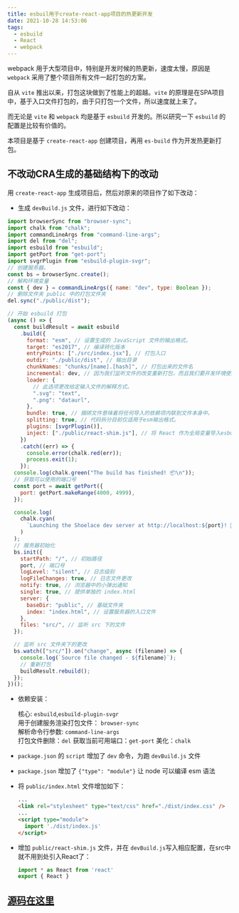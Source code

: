 ```yaml
---
title: esbuil用于create-react-app项目的热更新开发
date: 2021-10-28 14:53:06
tags:
  - esbuild
  - React
  - webpack
---
```


webpack 用于大型项目中，特别是开发时候的热更新，速度太慢，原因是`webpack` 采用了整个项目所有文件一起打包的方案。

自从 `vite` 推出以来，打包这块做到了性能上的超越。`vite` 的原理是在SPA项目中，基于入口文件打包的，由于只打包一个文件，所以速度就上来了。

而无论是 `vite` 和 `webpack` 均是基于 `esbuild` 开发的。所以研究一下 `esbuild` 的配置是比较有价值的。

本项目是基于 `create-react-app` 创建项目，再用 `es-build` 作为开发热更新打包。

<!-- more -->

## 不改动CRA生成的基础结构下的改动

用 `create-react-app` 生成项目后，然后对原来的项目作了如下改动：

- 生成 `devBuild.js` 文件，进行如下改动：

```js
import browserSync from "browser-sync";
import chalk from "chalk";
import commandLineArgs from "command-line-args";
import del from "del";
import esbuild from "esbuild";
import getPort from "get-port";
import svgrPlugin from "esbuild-plugin-svgr";
// 创建服务器。
const bs = browserSync.create();
// 解构环境变量
const { dev } = commandLineArgs({ name: "dev", type: Boolean });
// 删除文件夹 public 中的打包文件夹
del.sync("./public/dist");

// 开始 esbuild 打包
(async () => {
  const buildResult = await esbuild
    .build({
      format: "esm", // 设置生成的 JavaScript 文件的输出格式。
      target: "es2017", // 编译转化版本
      entryPoints: ["./src/index.jsx"], // 打包入口
      outdir: "./public/dist", // 输出目录
      chunkNames: "chunks/[name].[hash]", // 打包出来的文件名
      incremental: dev, // 因为我们监听文件的改变重新打包，而且我们要开发环境使用esbuild 所以 dev 为 true
      loader: {
        // 此选项更改给定输入文件的解释方式。
        ".svg": "text",
        ".png": "dataurl",
      },
      bundle: true, // 捆绑文件意味着将任何导入的依赖项内联到文件本身中。
      splitting: true, // 代码拆分目前仅适用于esm输出格式。
      plugins: [svgrPlugin()],
      inject: ["./public/react-shim.js"], // 将 React 作为全局变量导入esbuild
    })
    .catch((err) => {
      console.error(chalk.red(err));
      process.exit(1);
    });
  console.log(chalk.green("The build has finished! 📦\n"));
  // 获取可以使用的端口号
  const port = await getPort({
    port: getPort.makeRange(4000, 4999),
  });

  console.log(
    chalk.cyan(
      `Launching the Shoelace dev server at http://localhost:${port}! 🥾\n`
    )
  );
  // 服务器初始化
  bs.init({
    startPath: "/", // 初始路径
    port, // 端口号
    logLevel: "silent", // 日志级别
    logFileChanges: true, // 日志文件更改
    notify: true, // 浏览器中的小弹出通知
    single: true, // 提供单独的 index.html
    server: {
      baseDir: "public", // 基础文件夹
      index: "index.html", // 设置服务器的入口文件
    },
    files: "src/", // 监听 src 下的文件
  });

  // 监听 src 文件夹下的更改
  bs.watch(["src/"]).on("change", async (filename) => {
    console.log(`Source file changed - ${filename}`);
    // 重新打包
    buildResult.rebuild();
  });
})();


```

- 依赖安装：
  
  核心: `esbuild`,`esbuild-plugin-svgr`  
  用于创建服务渲染打包文件： `browser-sync`  
  解析命令行参数: `command-line-args`  
  打包文件删除：`del`
  获取当前可用端口：`get-port`
  美化：`chalk`

- `package.json` 的 `script` 增加了 `dev` 命令，为跑 `devBuild.js` 文件

- `package.json` 增加了 `{"type": "module"}` 让 node 可以编译 esm 语法

- 将 `public/index.html` 文件增加如下：

  ```html
  ...
  <link rel="stylesheet" type="text/css" href="./dist/index.css" />
  ...
  <script type="module">
    import './dist/index.js'
  </script>
  ```

- 增加 `public/react-shim.js` 文件，并在 `devBuild.js`写入相应配置，在src中就不用到处引入React了：

  ```js
  import * as React from 'react'
  export { React }
  ```

## [源码在这里](https://github.com/ys558/react-app-by-esbuild)